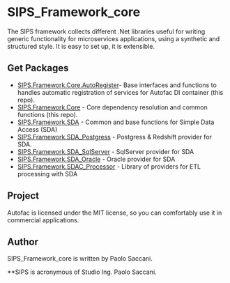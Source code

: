 # SIPS_Framework_core

The SIPS framework collects different .Net libraries useful for writing generic functionality for microservices applications, using a synthetic and structured style. It is easy to set up, it is extensible.

## Get Packages

-  [SIPS.Framework.Core.AutoRegister](https://github.com/paolsac/SIPS_Framework_core)- Base interfaces and functions to handles automatic registration of services for Autofac DI container (this repo).
-  [SIPS.Framework.Core](https://github.com/paolsac/SIPS_Framework_core) - Core dependency resolution and common functions (this repo).
-  [SIPS.Framework.SDA](https://github.com/paolsac/SIPS.Framework_SDA) - Common and base functions for Simple Data Access (SDA)
-  [SIPS.Framework.SDA_Postgress](https://github.com/paolsac/SIPS.Framework_SDA) - Postgress & Redshift provider for SDA.
-  [SIPS.Framework.SDA_SqlServer](https://github.com/paolsac/SIPS.Framework_SDA) - SqlServer provider for SDA
-  [SIPS.Framework.SDA_Oracle](https://github.com/paolsac/SIPS.Framework_SDA) - Oracle provider for SDA
-  [SIPS.Framework.SDAC_Processor](https://github.com/paolsac/SIPS.Framework_SDA) - Library of providers for ETL processing with SDA

## Project

Autofac is licensed under the MIT license, so you can comfortably use it in commercial applications.


## Author
SIPS_Framework_core is written by Paolo Saccani. 

**SIPS is acronymous of Studio Ing. Paolo Saccani. 
